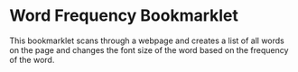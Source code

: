 # Word Frequency Bookmarklet

This bookmarklet scans through a webpage and creates a list of all words on the
page and changes the font size of the word based on the frequency of the word.